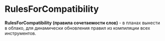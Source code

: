 # RulesForCompatibility

<b>RulesForCompatibility (правила сочетаемости слов)</b> - в планах вынести в облако, для динамически обновления правил
из компиляции всех инструментов.<br>
